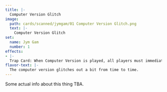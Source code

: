 ```yaml
---
title: |-
  Computer Version Glitch
image: 
  path: cards/scanned/jymgam/01 Computer Version Glitch.png
  text: |-
    Computer Version Glitch
set:
  name: Jym Gam
  number: 1
effects: 
- |-
  Trap Card: When Computer Version is played, all players must immediately play all their basic cards.
flavor-text: |-
  The computer version glitches out a bit from time to time.
---
```

Some actual info about this thing TBA.
